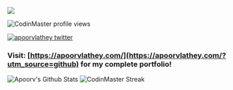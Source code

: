 [![](./header.png)](https://apoorvlathey.com/?utm_source=github)
<p align="left"> 
  <img src="https://komarev.com/ghpvc/?username=CodinMaster&label=Profile%20views&color=0e75b6&style=flat" alt="CodinMaster profile views" /> 
</p>
<p>
  <a href="https://twitter.com/apoorvlathey" target="blank"><img src="https://img.shields.io/twitter/follow/apoorvlathey?logo=twitter&style=for-the-badge" alt="apoorvlathey twitter" /></a>
</p>

### Visit: [https://apoorvlathey.com/](https://apoorvlathey.com/?utm_source=github) for my complete portfolio!

<p>
  <img src="https://github-readme-stats.vercel.app/api?username=codinmaster&count_private=true&show_icons=true&theme=radical&bg_color=0,0f0c29,302b63,24243e" alt="Apoorv's Github Stats" />
  <img src="https://github-readme-streak-stats.herokuapp.com/?user=CodinMaster" alt="CodinMaster Streak" />
</p>
